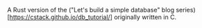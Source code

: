 A Rust version of the ("Let's build a simple database" blog series)[https://cstack.github.io/db_tutorial/] originally written in C.
